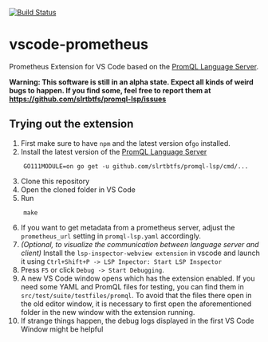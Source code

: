 [![Build Status](https://cloud.drone.io/api/badges/slrtbtfs/vscode-prometheus/status.svg)](https://cloud.drone.io/slrtbtfs/vscode-prometheus)

# vscode-prometheus

Prometheus Extension for VS Code based on the [PromQL Language Server](https://github.com/slrtbtfs/promql-lsp).

**Warning: This software is still in an alpha state. Expect all kinds of weird bugs to happen. If you find some, feel free to report them at <https://github.com/slrtbtfs/promql-lsp/issues>**


## Trying out the extension

1. First make sure to have `npm` and the latest version of`go` installed.
2. Install the latest version of the [PromQL Language Server](https://github.com/slrtbtfs/promql-lsp)
```
    GO111MODULE=on go get -u github.com/slrtbtfs/promql-lsp/cmd/...
```
3. Clone this repository
4. Open the cloned folder in VS Code
5. Run
```
    make
```
6. If you want to get metadata from a prometheus server, adjust the `prometheus_url` setting in `promql-lsp.yaml` accordingly.
7. _(Optional, to visualize the communication between language server and client)_  Install the `lsp-inspector-webview extension` in vscode and launch it using `Ctrl+Shift+P -> LSP Inpector: Start LSP Inspector`
8. Press `F5` or click `Debug -> Start Debugging`.
9. A new VS Code window opens which has the extension enabled. If you need some YAML and PromQL files for testing, you can find them in `src/test/suite/testfiles/promql`. To avoid that the files there open in the old editor window, it is necessary to first open the aforementioned folder in the new window with the extension running.
10. If strange things happen, the debug logs displayed in the first VS Code Window might be helpful
